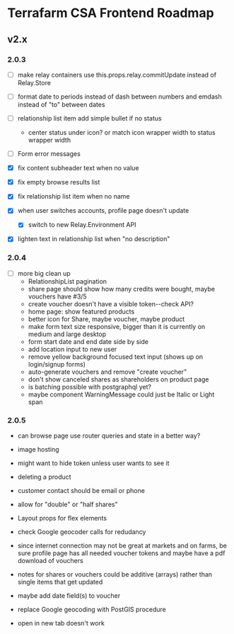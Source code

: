 # Terrafarm CSA Frontend Roadmap

## v2.x

### 2.0.3

- [ ] make relay containers use this.props.relay.commitUpdate instead of Relay.Store

- [ ] format date to periods instead of dash between numbers and emdash instead of "to" between dates

- [ ] relationship list item add simple bullet if no status
  - center status under icon? or match icon wrapper width to status wrapper width
- [ ] Form error messages

- [x] fix content subheader text when no value
- [x] fix empty browse results list
- [x] fix relationship list item when no name
- [x] when user switches accounts, profile page doesn't update
  - [x] switch to new Relay.Environment API
- [x] lighten text in relationship list when "no description"

### 2.0.4

- [ ] more big clean up
  - RelationshipList pagination
  - share page should show how many credits were bought, maybe vouchers have #3/5
  - create voucher doesn't have a visible token--check API?
  - home page: show featured products
  - better icon for Share, maybe voucher, maybe product
  - make form text size responsive, bigger than it is currently on medium and large desktop
  - form start date and end date side by side
  - add location input to new user
  - remove yellow background focused text input (shows up on login/signup forms)
  - auto-generate vouchers and remove "create voucher"
  - don't show canceled shares as shareholders on product page
  - is batching possible with postgraphql yet?
  - maybe component WarningMessage could just be Italic or Light span

### 2.0.5

- can browse page use router queries and state in a better way?
- image hosting
- might want to hide token unless user wants to see it
- deleting a product
- customer contact should be email or phone
- allow for "double" or "half shares"
- Layout props for flex elements
- check Google geocoder calls for redudancy

- since internet connection may not be great at markets and on farms, be sure profile page has all needed voucher tokens and maybe have a pdf download of vouchers
- notes for shares or vouchers could be additive (arrays) rather than single items that get updated
- maybe add date field(s) to voucher
- replace Google geocoding with PostGIS procedure
- open in new tab doesn't work
